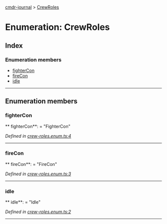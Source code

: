 [cmdr-journal](../README.md) > [CrewRoles](../enums/crewroles.md)



# Enumeration: CrewRoles

## Index

### Enumeration members

* [fighterCon](crewroles.md#fightercon)
* [fireCon](crewroles.md#firecon)
* [idle](crewroles.md#idle)



---
## Enumeration members
<a id="fightercon"></a>

###  fighterCon

** fighterCon**:    = "FighterCon"

*Defined in [crew-roles.enum.ts:4](https://github.com/chrisbruford/cmdr-journal/blob/5b08b7d/src/crew-roles.enum.ts#L4)*





___

<a id="firecon"></a>

###  fireCon

** fireCon**:    = "FireCon"

*Defined in [crew-roles.enum.ts:3](https://github.com/chrisbruford/cmdr-journal/blob/5b08b7d/src/crew-roles.enum.ts#L3)*





___

<a id="idle"></a>

###  idle

** idle**:    = "Idle"

*Defined in [crew-roles.enum.ts:2](https://github.com/chrisbruford/cmdr-journal/blob/5b08b7d/src/crew-roles.enum.ts#L2)*





___


